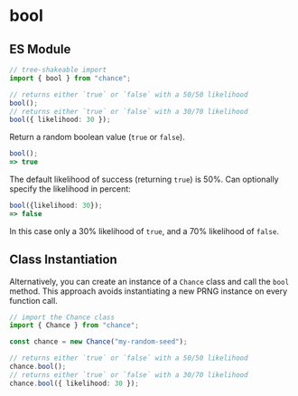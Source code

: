 # bool

## ES Module

```ts
// tree-shakeable import
import { bool } from "chance";

// returns either `true` or `false` with a 50/50 likelihood
bool();
// returns either `true` or `false` with a 30/70 likelihood
bool({ likelihood: 30 });
```

Return a random boolean value (`true` or `false`).

```ts
bool();
=> true
```

The default likelihood of success (returning `true`) is 50%.
Can optionally specify the likelihood in percent:

```ts
bool({likelihood: 30});
=> false
```

In this case only a 30% likelihood of `true`, and a 70% likelihood of `false`.

## Class Instantiation

Alternatively, you can create an instance of a `Chance` class and call the `bool` method.
This approach avoids instantiating a new PRNG instance on every function call.

```ts
// import the Chance class
import { Chance } from "chance";

const chance = new Chance("my-random-seed");

// returns either `true` or `false` with a 50/50 likelihood
chance.bool();
// returns either `true` or `false` with a 30/70 likelihood
chance.bool({ likelihood: 30 });
```
